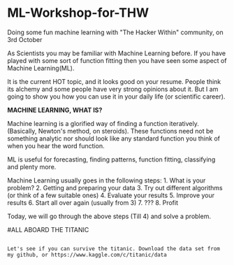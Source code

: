 # ML-Workshop-for-THW
Doing some fun machine learning with "The Hacker Within" community, on 3rd October 


As Scientists you may be familiar with Machine Learning before. If you have played with some sort of function fitting then you have seen some aspect of Machine Learning(ML).

It is the current HOT topic, and it looks good on your resume. People think its alchemy and some people have very strong opinions about it.
But I am going to show you how you can use it in your daily life (or scientific career).

**MACHINE LEARNING, WHAT IS?**

Machine learning is a glorified way of finding a function iteratively. (Basically, Newton's method, on steroids).
These functions need not be something analytic nor should look like any standard function you think of when you hear the word function.

ML is useful for forecasting, finding patterns, function fitting, classifying and plenty more.

Machine Learning usually goes in the following steps:
	1. What is your problem?
	2. Getting and preparing your data
	3. Try out different algorithms (or think of a few suitable ones)
	4. Evaluate your results
	5. Improve your results
	6. Start all over again (usually from 3)
	7. ???
	8. Profit

Today, we will go through the above steps (Till 4) and solve a problem.

#ALL ABOARD THE TITANIC
~~~~~~~~~~~~~~~~~~~~~~~

Let's see if you can survive the titanic. Download the data set from my github, or https://www.kaggle.com/c/titanic/data 








